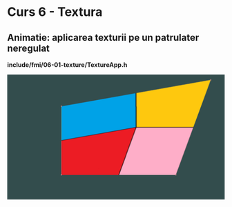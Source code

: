 # Curs 6 - Textura
## Animatie: aplicarea texturii pe un patrulater neregulat
**include/fmi/06-01-texture/TextureApp.h**

<img src="06-01-textura.gif"/>